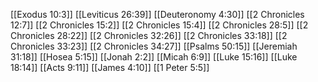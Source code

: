 [[Exodus 10:3]]
[[Leviticus 26:39]]
[[Deuteronomy 4:30]]
[[2 Chronicles 12:7]]
[[2 Chronicles 15:2]]
[[2 Chronicles 15:4]]
[[2 Chronicles 28:5]]
[[2 Chronicles 28:22]]
[[2 Chronicles 32:26]]
[[2 Chronicles 33:18]]
[[2 Chronicles 33:23]]
[[2 Chronicles 34:27]]
[[Psalms 50:15]]
[[Jeremiah 31:18]]
[[Hosea 5:15]]
[[Jonah 2:2]]
[[Micah 6:9]]
[[Luke 15:16]]
[[Luke 18:14]]
[[Acts 9:11]]
[[James 4:10]]
[[1 Peter 5:5]]
